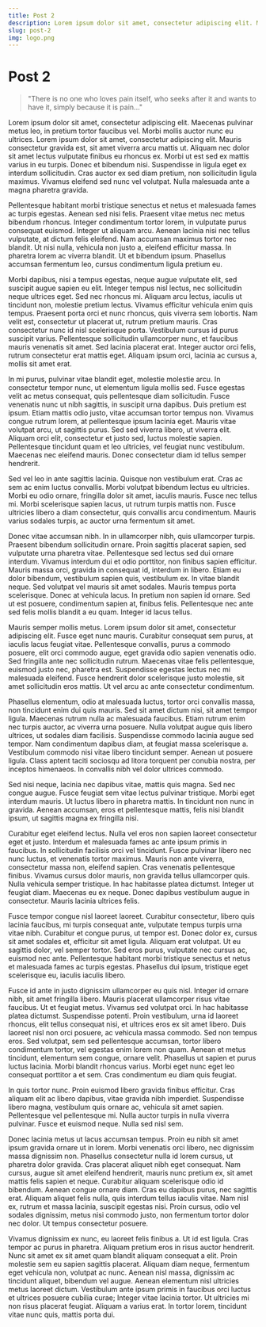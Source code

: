 ```yaml
---
title: Post 2
description: Lorem ipsum dolor sit amet, consectetur adipiscing elit. Maecenas pulvinar metus leo, in pretium tortor faucibus vel.
slug: post-2
img: logo.png
---
```


# Post 2

> "There is no one who loves pain itself, who seeks after it and wants to have it, simply because it is pain..."

Lorem ipsum dolor sit amet, consectetur adipiscing elit. Maecenas pulvinar metus leo, in pretium tortor faucibus vel. Morbi mollis auctor nunc eu ultrices. Lorem ipsum dolor sit amet, consectetur adipiscing elit. Mauris consectetur gravida est, sit amet viverra arcu mattis ut. Aliquam nec dolor sit amet lectus vulputate finibus eu rhoncus ex. Morbi ut est sed ex mattis varius in eu turpis. Donec et bibendum nisi. Suspendisse in ligula eget ex interdum sollicitudin. Cras auctor ex sed diam pretium, non sollicitudin ligula maximus. Vivamus eleifend sed nunc vel volutpat. Nulla malesuada ante a magna pharetra gravida.

Pellentesque habitant morbi tristique senectus et netus et malesuada fames ac turpis egestas. Aenean sed nisi felis. Praesent vitae metus nec metus bibendum rhoncus. Integer condimentum tortor lorem, in vulputate purus consequat euismod. Integer ut aliquam arcu. Aenean lacinia nisi nec tellus vulputate, at dictum felis eleifend. Nam accumsan maximus tortor nec blandit. Ut nisi nulla, vehicula non justo a, eleifend efficitur massa. In pharetra lorem ac viverra blandit. Ut et bibendum ipsum. Phasellus accumsan fermentum leo, cursus condimentum ligula pretium eu.

Morbi dapibus, nisi a tempus egestas, neque augue vulputate elit, sed suscipit augue sapien eu elit. Integer tempus nisl lectus, nec sollicitudin neque ultrices eget. Sed nec rhoncus mi. Aliquam arcu lectus, iaculis ut tincidunt non, molestie pretium lectus. Vivamus efficitur vehicula enim quis tempus. Praesent porta orci et nunc rhoncus, quis viverra sem lobortis. Nam velit est, consectetur ut placerat ut, rutrum pretium mauris. Cras consectetur nunc id nisl scelerisque porta. Vestibulum cursus id purus suscipit varius. Pellentesque sollicitudin ullamcorper nunc, et faucibus mauris venenatis sit amet. Sed lacinia placerat erat. Integer auctor orci felis, rutrum consectetur erat mattis eget. Aliquam ipsum orci, lacinia ac cursus a, mollis sit amet erat.

In mi purus, pulvinar vitae blandit eget, molestie molestie arcu. In consectetur tempor nunc, ut elementum ligula mollis sed. Fusce egestas velit ac metus consequat, quis pellentesque diam sollicitudin. Fusce venenatis nunc ut nibh sagittis, in suscipit urna dapibus. Duis pretium est ipsum. Etiam mattis odio justo, vitae accumsan tortor tempus non. Vivamus congue rutrum lorem, at pellentesque ipsum lacinia eget. Mauris vitae volutpat arcu, ut sagittis purus. Sed sed viverra libero, ut viverra elit. Aliquam orci elit, consectetur et justo sed, luctus molestie sapien. Pellentesque tincidunt quam et leo ultricies, vel feugiat nunc vestibulum. Maecenas nec eleifend mauris. Donec consectetur diam id tellus semper hendrerit.

Sed vel leo in ante sagittis lacinia. Quisque non vestibulum erat. Cras ac sem ac enim luctus convallis. Morbi volutpat bibendum lectus eu ultricies. Morbi eu odio ornare, fringilla dolor sit amet, iaculis mauris. Fusce nec tellus mi. Morbi scelerisque sapien lacus, ut rutrum turpis mattis non. Fusce ultricies libero a diam consectetur, quis convallis arcu condimentum. Mauris varius sodales turpis, ac auctor urna fermentum sit amet.

Donec vitae accumsan nibh. In in ullamcorper nibh, quis ullamcorper turpis. Praesent bibendum sollicitudin ornare. Proin sagittis placerat sapien, sed vulputate urna pharetra vitae. Pellentesque sed lectus sed dui ornare interdum. Vivamus interdum dui et odio porttitor, non finibus sapien efficitur. Mauris massa orci, gravida in consequat id, interdum in libero. Etiam eu dolor bibendum, vestibulum sapien quis, vestibulum ex. In vitae blandit neque. Sed volutpat vel mauris sit amet sodales. Mauris tempus porta scelerisque. Donec at vehicula lacus. In pretium non sapien id ornare. Sed ut est posuere, condimentum sapien at, finibus felis. Pellentesque nec ante sed felis mollis blandit a eu quam. Integer id lacus tellus.

Mauris semper mollis metus. Lorem ipsum dolor sit amet, consectetur adipiscing elit. Fusce eget nunc mauris. Curabitur consequat sem purus, at iaculis lacus feugiat vitae. Pellentesque convallis, purus a commodo posuere, elit orci commodo augue, eget gravida odio sapien venenatis odio. Sed fringilla ante nec sollicitudin rutrum. Maecenas vitae felis pellentesque, euismod justo nec, pharetra est. Suspendisse egestas lectus nec mi malesuada eleifend. Fusce hendrerit dolor scelerisque justo molestie, sit amet sollicitudin eros mattis. Ut vel arcu ac ante consectetur condimentum.

Phasellus elementum, odio at malesuada luctus, tortor orci convallis massa, non tincidunt enim dui quis mauris. Sed sit amet dictum nisi, sit amet tempor ligula. Maecenas rutrum nulla ac malesuada faucibus. Etiam rutrum enim nec turpis auctor, ac viverra urna posuere. Nulla volutpat augue quis libero ultrices, ut sodales diam facilisis. Suspendisse commodo lacinia augue sed tempor. Nam condimentum dapibus diam, at feugiat massa scelerisque a. Vestibulum commodo nisi vitae libero tincidunt semper. Aenean ut posuere ligula. Class aptent taciti sociosqu ad litora torquent per conubia nostra, per inceptos himenaeos. In convallis nibh vel dolor ultrices commodo.

Sed nisi neque, lacinia nec dapibus vitae, mattis quis magna. Sed nec congue augue. Fusce feugiat sem vitae lectus pulvinar tristique. Morbi eget interdum mauris. Ut luctus libero in pharetra mattis. In tincidunt non nunc in gravida. Aenean accumsan, eros et pellentesque mattis, felis nisi blandit ipsum, ut sagittis magna ex fringilla nisi.

Curabitur eget eleifend lectus. Nulla vel eros non sapien laoreet consectetur eget et justo. Interdum et malesuada fames ac ante ipsum primis in faucibus. In sollicitudin facilisis orci vel tincidunt. Fusce pulvinar libero nec nunc luctus, et venenatis tortor maximus. Mauris non ante viverra, consectetur massa non, eleifend sapien. Cras venenatis pellentesque finibus. Vivamus cursus dolor mauris, non gravida tellus ullamcorper quis. Nulla vehicula semper tristique. In hac habitasse platea dictumst. Integer ut feugiat diam. Maecenas eu ex neque. Donec dapibus vestibulum augue in consectetur. Mauris lacinia ultrices felis.

Fusce tempor congue nisl laoreet laoreet. Curabitur consectetur, libero quis lacinia faucibus, mi turpis consequat ante, vulputate tempus turpis urna vitae nibh. Curabitur et congue purus, ut tempor est. Donec dolor ex, cursus sit amet sodales et, efficitur sit amet ligula. Aliquam erat volutpat. Ut eu sagittis dolor, vel semper tortor. Sed eros purus, vulputate nec cursus ac, euismod nec ante. Pellentesque habitant morbi tristique senectus et netus et malesuada fames ac turpis egestas. Phasellus dui ipsum, tristique eget scelerisque eu, iaculis iaculis libero.

Fusce id ante in justo dignissim ullamcorper eu quis nisl. Integer id ornare nibh, sit amet fringilla libero. Mauris placerat ullamcorper risus vitae faucibus. Ut et feugiat metus. Vivamus sed volutpat orci. In hac habitasse platea dictumst. Suspendisse potenti. Proin vestibulum, urna id laoreet rhoncus, elit tellus consequat nisi, et ultrices eros ex sit amet libero. Duis laoreet nisl non orci posuere, ac vehicula massa commodo. Sed non tempus eros. Sed volutpat, sem sed pellentesque accumsan, tortor libero condimentum tortor, vel egestas enim lorem non quam. Aenean et metus tincidunt, elementum sem congue, ornare velit. Phasellus ut sapien et purus luctus lacinia. Morbi blandit rhoncus varius. Morbi eget nunc eget leo consequat porttitor a et sem. Cras condimentum eu diam quis feugiat.

In quis tortor nunc. Proin euismod libero gravida finibus efficitur. Cras aliquam elit ac libero dapibus, vitae gravida nibh imperdiet. Suspendisse libero magna, vestibulum quis ornare ac, vehicula sit amet sapien. Pellentesque vel pellentesque mi. Nulla auctor turpis in nulla viverra pulvinar. Fusce et euismod neque. Nulla sed nisl sem.

Donec lacinia metus ut lacus accumsan tempus. Proin eu nibh sit amet ipsum gravida ornare ut in lorem. Morbi venenatis orci libero, nec dignissim massa dignissim non. Phasellus consectetur nulla id lorem cursus, ut pharetra dolor gravida. Cras placerat aliquet nibh eget consequat. Nam cursus, augue sit amet eleifend hendrerit, mauris nunc pretium ex, sit amet mattis felis sapien et neque. Curabitur aliquam scelerisque odio id bibendum. Aenean congue ornare diam. Cras eu dapibus purus, nec sagittis erat. Aliquam aliquet felis nulla, quis interdum tellus iaculis vitae. Nam nisl ex, rutrum et massa lacinia, suscipit egestas nisi. Proin cursus, odio vel sodales dignissim, metus nisi commodo justo, non fermentum tortor dolor nec dolor. Ut tempus consectetur posuere.

Vivamus dignissim ex nunc, eu laoreet felis finibus a. Ut id est ligula. Cras tempor ac purus in pharetra. Aliquam pretium eros in risus auctor hendrerit. Nunc sit amet ex sit amet quam blandit aliquam consequat a elit. Proin molestie sem eu sapien sagittis placerat. Aliquam diam neque, fermentum eget vehicula non, volutpat ac nunc. Aenean nisl massa, dignissim ac tincidunt aliquet, bibendum vel augue. Aenean elementum nisl ultricies metus laoreet dictum. Vestibulum ante ipsum primis in faucibus orci luctus et ultrices posuere cubilia curae; Integer vitae lacinia tortor. Ut ultricies mi non risus placerat feugiat. Aliquam a varius erat. In tortor lorem, tincidunt vitae nunc quis, mattis porta dui.
